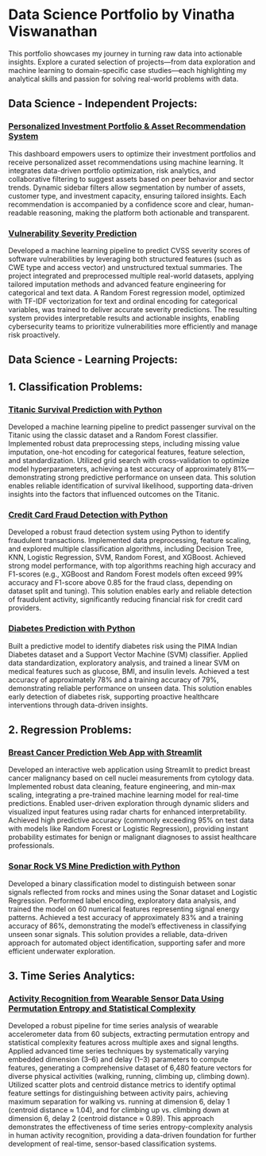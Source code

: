 # Data Science Portfolio by Vinatha Viswanathan

This portfolio showcases my journey in turning raw data into actionable insights. Explore a curated selection of projects—from data exploration and machine learning to domain-specific case studies—each highlighting my analytical skills and passion for solving real-world problems with data.

## Data Science - Independent Projects:

### [Personalized Investment Portfolio & Asset Recommendation System](https://github.com/VinathaViswanathan/Investment-Recommendation-System)

This dashboard empowers users to optimize their investment portfolios and receive personalized asset recommendations using machine learning. It integrates data-driven portfolio optimization, risk analytics, and collaborative filtering to suggest assets based on peer behavior and sector trends. Dynamic sidebar filters allow segmentation by number of assets, customer type, and investment capacity, ensuring tailored insights. Each recommendation is accompanied by a confidence score and clear, human-readable reasoning, making the platform both actionable and transparent.

### [Vulnerability Severity Prediction](https://github.com/VinathaViswanathan/Vulnerability-Severity-Prediction)

Developed a machine learning pipeline to predict CVSS severity scores of software vulnerabilities by leveraging both structured features (such as CWE type and access vector) and unstructured textual summaries. The project integrated and preprocessed multiple real-world datasets, applying tailored imputation methods and advanced feature engineering for categorical and text data. A Random Forest regression model, optimized with TF-IDF vectorization for text and ordinal encoding for categorical variables, was trained to deliver accurate severity predictions. The resulting system provides interpretable results and actionable insights, enabling cybersecurity teams to prioritize vulnerabilities more efficiently and manage risk proactively.


## Data Science - Learning Projects:

## 1. Classification Problems:

### [Titanic Survival Prediction with Python](https://github.com/VinathaViswanathan/Titanic-Survival-Prediction)

Developed a machine learning pipeline to predict passenger survival on the Titanic using the classic dataset and a Random Forest classifier. Implemented robust data preprocessing steps, including missing value imputation, one-hot encoding for categorical features, feature selection, and standardization. Utilized grid search with cross-validation to optimize model hyperparameters, achieving a test accuracy of approximately 81%—demonstrating strong predictive performance on unseen data. This solution enables reliable identification of survival likelihood, supporting data-driven insights into the factors that influenced outcomes on the Titanic.

### [Credit Card Fraud Detection with Python](https://github.com/VinathaViswanathan/Credit-Card-Fraud-Detection)

Developed a robust fraud detection system using Python to identify fraudulent transactions. Implemented data preprocessing, feature scaling, and explored multiple classification algorithms, including Decision Tree, KNN, Logistic Regression, SVM, Random Forest, and XGBoost. Achieved strong model performance, with top algorithms reaching high accuracy and F1-scores (e.g., XGBoost and Random Forest models often exceed 99% accuracy and F1-score above 0.85 for the fraud class, depending on dataset split and tuning). This solution enables early and reliable detection of fraudulent activity, significantly reducing financial risk for credit card providers.

### [Diabetes Prediction with Python](https://github.com/VinathaViswanathan/Diabetes-Prediction)

Built a predictive model to identify diabetes risk using the PIMA Indian Diabetes dataset and a Support Vector Machine (SVM) classifier. Applied data standardization, exploratory analysis, and trained a linear SVM on medical features such as glucose, BMI, and insulin levels. Achieved a test accuracy of approximately 78% and a training accuracy of 79%, demonstrating reliable performance on unseen data. This solution enables early detection of diabetes risk, supporting proactive healthcare interventions through data-driven insights.

## 2. Regression Problems:

### [Breast Cancer Prediction Web App with Streamlit](https://github.com/VinathaViswanathan/Breast-Cancer-Prediction)

Developed an interactive web application using Streamlit to predict breast cancer malignancy based on cell nuclei measurements from cytology data. Implemented robust data cleaning, feature engineering, and min-max scaling, integrating a pre-trained machine learning model for real-time predictions. Enabled user-driven exploration through dynamic sliders and visualized input features using radar charts for enhanced interpretability. Achieved high predictive accuracy (commonly exceeding 95% on test data with models like Random Forest or Logistic Regression), providing instant probability estimates for benign or malignant diagnoses to assist healthcare professionals.

### [Sonar Rock VS Mine Prediction with Python](https://github.com/VinathaViswanathan/Sonar-Signal-Prediction)

Developed a binary classification model to distinguish between sonar signals reflected from rocks and mines using the Sonar dataset and Logistic Regression. Performed label encoding, exploratory data analysis, and trained the model on 60 numerical features representing signal energy patterns. Achieved a test accuracy of approximately 83% and a training accuracy of 86%, demonstrating the model’s effectiveness in classifying unseen sonar signals. This solution provides a reliable, data-driven approach for automated object identification, supporting safer and more efficient underwater exploration.

## 3. Time Series Analytics:

### [Activity Recognition from Wearable Sensor Data Using Permutation Entropy and Statistical Complexity](https://github.com/VinathaViswanathan/Activity-Recognition)

Developed a robust pipeline for time series analysis of wearable accelerometer data from 60 subjects, extracting permutation entropy and statistical complexity features across multiple axes and signal lengths. Applied advanced time series techniques by systematically varying embedded dimension (3–6) and delay (1–3) parameters to compute features, generating a comprehensive dataset of 6,480 feature vectors for diverse physical activities (walking, running, climbing up, climbing down). Utilized scatter plots and centroid distance metrics to identify optimal feature settings for distinguishing between activity pairs, achieving maximum separation for walking vs. running at dimension 6, delay 1 (centroid distance ≈ 1.04), and for climbing up vs. climbing down at dimension 6, delay 2 (centroid distance ≈ 0.89). This approach demonstrates the effectiveness of time series entropy-complexity analysis in human activity recognition, providing a data-driven foundation for further development of real-time, sensor-based classification systems.
